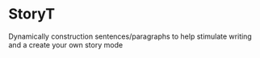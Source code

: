 # StoryT
Dynamically construction sentences/paragraphs to help stimulate writing and a create your own story mode
